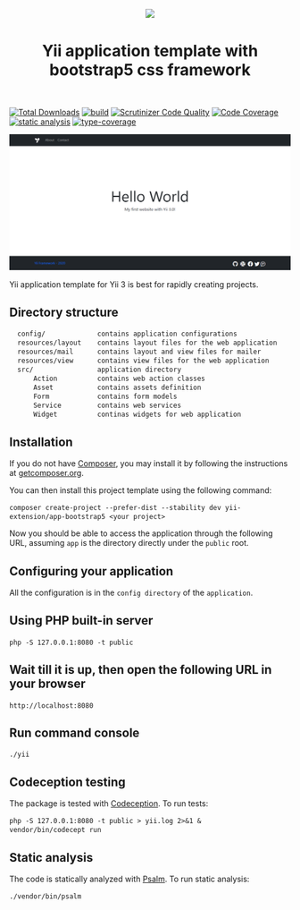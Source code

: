 <p align="center">
    <a href="https://github.com/yii-extension" target="_blank">
        <img src="https://lh3.googleusercontent.com/ehSTPnXqrkk0M3U-UPCjC0fty9K6lgykK2WOUA2nUHp8gIkRjeTN8z8SABlkvcvR-9PIrboxIvPGujPgWebLQeHHgX7yLUoxFSduiZrTog6WoZLiAvqcTR1QTPVRmns2tYjACpp7EQ=w2400" height="100px">
    </a>
    <h1 align="center">Yii application template with bootstrap5 css framework</h1>
    <br>
</p>

[![Total Downloads](https://img.shields.io/packagist/dt/yii-extension/app-bootstrap5)](https://packagist.org/packages/yii-extension/app-bootstrap5)
[![build](https://github.com/yii-extension/app-bootstrap5/workflows/build/badge.svg)](https://github.com/yii-extension/app-bootstrap5/actions)
[![Scrutinizer Code Quality](https://scrutinizer-ci.com/g/yii-extension/app-bootstrap5/badges/quality-score.png?b=master)](https://scrutinizer-ci.com/g/yii-extension/app-bootstrap5/?branch=master)
[![Code Coverage](https://scrutinizer-ci.com/g/yii-extension/app-bootstrap5/badges/coverage.png?b=master)](https://scrutinizer-ci.com/g/yii-extension/app-bootstrap5/?branch=master)
[![static analysis](https://github.com/yii-extension/app-bootstrap5/workflows/static%20analysis/badge.svg)](https://github.com/yii-extension/app-bootstrap5/actions?query=workflow%3A%22static+analysis%22)
[![type-coverage](https://shepherd.dev/github/yii-extension/app-bootstrap5/coverage.svg)](https://shepherd.dev/github/yii-extension/app-bootstrap5)

<p align="center">
    <a href="https://github.com/yii-extension/app-bootstrap5" target="_blank">
        <img src="docs\images\home.png" >
    </a>
</p>

Yii application template for Yii 3 is best for rapidly creating projects.

## Directory structure

      config/             contains application configurations
      resources/layout    contains layout files for the web application
      resources/mail      contains layout and view files for mailer
      resources/view      contains view files for the web application
      src/                application directory
          Action          contains web action classes
          Asset           contains assets definition
          Form            contains form models
          Service         contains web services
          Widget          continas widgets for web application

## Installation

If you do not have [Composer](http://getcomposer.org/), you may install it by following the instructions
at [getcomposer.org](http://getcomposer.org/doc/00-intro.md#installation-nix).

You can then install this project template using the following command:

```shell
composer create-project --prefer-dist --stability dev yii-extension/app-bootstrap5 <your project>
```

Now you should be able to access the application through the following URL, assuming `app` is the directory
directly under the `public` root.

## Configuring your application

All the configuration is in the `config directory` of the `application`.

## Using PHP built-in server

```shell
php -S 127.0.0.1:8080 -t public
```

## Wait till it is up, then open the following URL in your browser

~~~
http://localhost:8080
~~~

## Run command console

```shell
./yii
```

## Codeception testing

The package is tested with [Codeception](https://github.com/Codeception/Codeception). To run tests:

```shell
php -S 127.0.0.1:8080 -t public > yii.log 2>&1 &
vendor/bin/codecept run
```

## Static analysis

The code is statically analyzed with [Psalm](https://psalm.dev/docs). To run static analysis:

```shell
./vendor/bin/psalm
```
